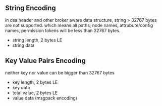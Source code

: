 

## String Encoding

in dsa header and other broker aware data structure, string > 32767 bytes are not supported. which means all paths, node names, attrubute/config names, permission tokens will be less than 32767 bytes.

* string length, 2 bytes LE
* string data

## Key Value Pairs Encoding

neither key nor value can be bigger than 32767 bytes

* key length, 2 bytes LE
* key data
* total value, 2 bytes LE
* value data (msgpack encoding)


